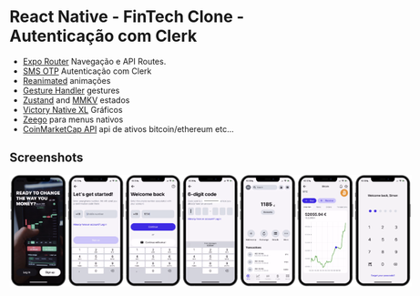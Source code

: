 # React Native - FinTech Clone - Autenticação com Clerk

- [Expo Router](https://docs.expo.dev/routing/introduction/) Navegação e API Routes.
- [SMS OTP](https://clerk.com/docs/custom-flows/email-sms-otp?utm_source=sponsorship&utm_medium=github&utm_campaign=simong&utm_content=rn-fintech) Autenticação com Clerk
- [Reanimated](https://docs.swmansion.com/react-native-reanimated/) animações
- [Gesture Handler](https://docs.swmansion.com/react-native-gesture-handler/) gestures
- [Zustand](https://zustand-demo.pmnd.rs/) and [MMKV](https://github.com/mrousavy/react-native-mmkv) estados
- [Victory Native XL](https://commerce.nearform.com/open-source/victory-native) Gráficos
- [Zeego](https://zeego.dev/start) para menus nativos
- [CoinMarketCap API](https://coinmarketcap.com/api/documentation/v1/) api de ativos bitcoin/ethereum etc...

## Screenshots

<div style="display: flex; flex-direction: 'row';">
<img src="./screenshots/1.png" width=20%>
<img src="./screenshots/2.png" width=20%>
<img src="./screenshots/3.png" width=20%>
<img src="./screenshots/4.png" width=20%>
<img src="./screenshots/5.png" width=20%>
<img src="./screenshots/10.png" width=20%>
<img src="./screenshots/11.png" width=20%>

</div>
